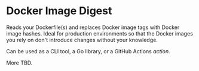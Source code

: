 # Docker Image Digest

Reads your Dockerfile(s) and replaces Docker image tags with Docker image hashes. Ideal for production environments so that the Docker images you rely on don't introduce changes without your knowledge.

Can be used as a CLI tool, a Go library, or a GitHub Actions _action_.

More TBD.
